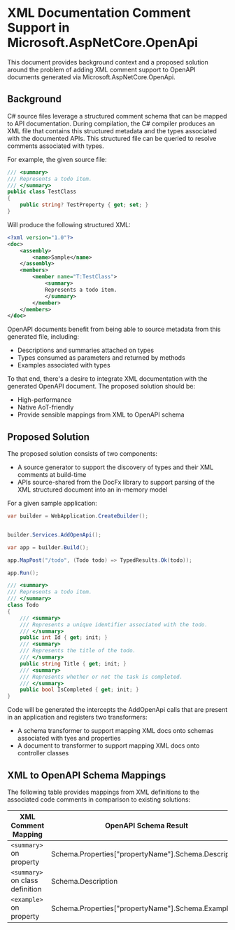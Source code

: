 # XML Documentation Comment Support in Microsoft.AspNetCore.OpenApi

This document provides background context and a proposed solution around the problem of adding XML comment support to OpenAPI documents generated via Microsoft.AspNetCore.OpenApi.

## Background

C# source files leverage a structured comment schema that can be mapped to API documentation. During compilation, the C# compiler produces an XML file that contains this structured metadata and the types associated with the documented APIs. This structured file can be queried to resolve comments associated with types.

For example, the given source file:

```csharp
/// <summary>
/// Represents a todo item.
/// </summary>
public class TestClass
{
    public string? TestProperty { get; set; }
}
```

Will produce the following structured XML:

```xml
<?xml version="1.0"?>
<doc>
    <assembly>
        <name>Sample</name>
    </assembly>
    <members>
        <member name="T:TestClass">
            <summary>
            Represents a todo item.
            </summary>
        </member>
    </members>
</doc>
```

OpenAPI documents benefit from being able to source metadata from this generated file, including:

- Descriptions and summaries attached on types
- Types consumed as parameters and returned by methods
- Examples associated with types

To that end, there's a desire to integrate XML documentation with the generated OpenAPI document. The proposed solution should be:

- High-performance
- Native AoT-friendly
- Provide sensible mappings from XML to OpenAPI schema

## Proposed Solution

The proposed solution consists of two components:

- A source generator to support the discovery of types and their XML comments at build-time
- APIs source-shared from the DocFx library to support parsing of the XML structured document into an in-memory model

For a given sample application:

```csharp
var builder = WebApplication.CreateBuilder();


builder.Services.AddOpenApi();

var app = builder.Build();

app.MapPost("/todo", (Todo todo) => TypedResults.Ok(todo));

app.Run();

/// <summary>
/// Represents a todo item.
/// </summary>
class Todo
{
    /// <summary>
    /// Represents a unique identifier associated with the todo.
    /// </summary>
    public int Id { get; init; }
    /// <summary>
    /// Represents the title of the todo.
    /// </summary>
    public string Title { get; init; }
    /// <summary>
    /// Represents whether or not the task is completed.
    /// </summary>
    public bool IsCompleted { get; init; }
}
```

Code will be generated the intercepts the AddOpenApi calls that are present in an application and registers two transformers:

- A schema transformer to support mapping XML docs onto schemas associated with tyes and properties
- A document to transformer to support mapping XML docs onto controller classes

## XML to OpenAPI Schema Mappings

The following table provides mappings from XML definitions to the associated code comments in comparison to existing solutions:

| XML Comment Mapping           | OpenAPI Schema Result                                |
|-------------------------------|------------------------------------------------------|
| `<summary>` on property         | Schema.Properties["propertyName"].Schema.Description |
| `<summary>` on class definition | Schema.Description                                   |
| `<example>` on property         | Schema.Properties["propertyName"].Schema.Example     |

